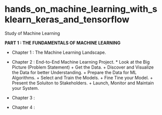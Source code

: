 # hands_on_machine_learning_with_sklearn_keras_and_tensorflow
Study of Machine Learning

**PART 1 : THE FUNDAMENTALS OF MACHINE LEARNING**

+ Chapter 1 : The Machine Learning Landscape.
+ Chapter 2 : End-to-End Machine Learning Project.
                * Look at the Big Picture (Problem Statement)
                + Get the Data.
                + Discover and Visualize the Data for better Understanding.
                + Prepare the Data for ML Algorithms.
                + Select and Train the Models.
                + Fine Tine your Model.
                + Present the Soluiton to Stakeholders.
                + Launch, Monitor and Maintain your System.
                
+ Chapter 3 : 
+ Chapter 4 : 
